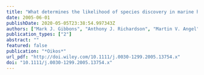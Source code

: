 ```yaml
---
title: "What determines the likelihood of species discovery in marine holozooplankton: is size, range or depth important?"
date: 2005-06-01
publishDate: 2020-05-05T23:38:54.997343Z
authors: ["Mark J. Gibbons", "Anthony J. Richardson", "Martin V. Angel", "Emmanuelle Buecher", "Graciela Esnal", "Maria A. Fernandez Alamo", "Ray Gibson", "Hiroshi Itoh", "Phil Pugh", "Ruth Boettger-Schnack", "Erik Thuesen"]
publication_types: ["2"]
abstract: ""
featured: false
publication: "*Oikos*"
url_pdf: "http://doi.wiley.com/10.1111/j.0030-1299.2005.13754.x"
doi: "10.1111/j.0030-1299.2005.13754.x"
---
```



